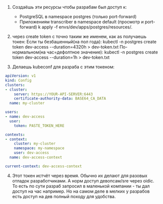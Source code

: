1. Создаёшь эти ресурсы чтобы разрабам был доступ к:
   - PostgreSQL в namespace postgres (только port-forward)
   - Приложениям transcriber в namespace default (просмотр и port-forward)
k apply -f envs/dev/apps/postgres/resources/.

2. через create token с точно таким же именем, как as получаешь токен:
Если ты безбашенный(на пол года):
kubectl -n postgres create token dev-access --duration=4320h > dev-token.txt
По-нормальном(на час=дефолтное значение):
kubectl -n postgres create token dev-access --duration=1h > dev-token.txt

3. Делаешь kubeconf для разраба с этим токеном:
```yaml
apiVersion: v1
kind: Config
clusters:
- cluster:
    server: https://YOUR-API-SERVER:6443
    certificate-authority-data: BASE64_CA_DATA
  name: my-cluster

users:
- name: dev-access
  user:
    token: PASTE_TOKEN_HERE

contexts:
- context:
    cluster: my-cluster
    namespace: my-namespace
    user: dev-access
  name: dev-access-context

current-context: dev-access-context
```


4. Этот токен истчёт через время. Обычно их делают для разовых отладок разработчиками. 
А норм доступ девопсам/sre через oidic.
То есть по сути разраб запросил в маленькой компании - ты дал доступ на час например. Но на самом деле в мелких у разрабов есть доступ на дев полный походу для удобства.